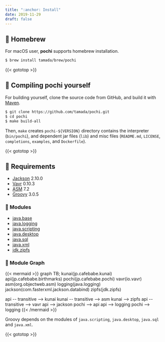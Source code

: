 ```yaml
---
title: ":anchor: Install"
date: 2019-11-29
draft: false
---
```


## :beer: Homebrew

For macOS user, **pochi** supports homebrew installation.

```sh
$ brew install tamada/brew/pochi
```

{{< gototop >}}

## :muscle: Compiling **pochi** yourself

For building yourself, clone the source code from GitHub, and build it with [Maven](https://maven.apache.org/).

```sh
$ git clone https://github.com/tamada/pochi.git
$ cd pochi
$ make build-all
```

Then, `make` creates `pochi-${VERSION}` directory contains the interpreter (`bin/pochi`), and dependent jar files (`lib`) and misc files (`README.md`, `LICENSE`, `completions`, `examples`, and `Dockerfile`).

{{< gototop >}}

## :briefcase: Requirements

* [Jackson](https://github.com/FasterXML/jackson) 2.10.0
* [Vavr](https://www.vavr.io/) 0.10.3
* [ASM](https://asm.ow2.io/) 7.2
* [Groovy](https://groovy-lang.org) 3.0.5


### :pouch: Modules

* [java.base](https://docs.oracle.com/en/java/javase/11/docs/api/java.base/module-summary.html)
* [java.logging](https://docs.oracle.com/en/java/javase/11/docs/api/java.logging/module-summary.html)
* [java.scripting](https://docs.oracle.com/en/java/javase/11/docs/api/java.scripting/module-summary.html)
* [java.desktop](https://docs.oracle.com/en/java/javase/11/docs/api/java.desktop/module-summary.html)
* [java.sql](https://docs.oracle.com/en/java/javase/11/docs/api/java.sql/module-summary.html)
* [java.xml](https://docs.oracle.com/en/java/javase/11/docs/api/java.xml/module-summary.html)
* [jdk.zipfs](https://docs.oracle.com/en/java/javase/11/docs/api/jdk.zipfs/module-summary.html)


### :steam_locomotive: Module Graph

{{< mermaid >}}
graph TB;
kunai(jp.cafebabe.kunai)
api(jp.cafebabe.birthmarks)
pochi(jp.cafebabe.pochi)
vavr(io.vavr)
asm(org.objectweb.asm)
logging(java.logging)
jackson(com.fasterxml.jackson.databind)
zipfs(jdk.zipfs)

api -- transitive --> kunai
kunai -- transitive --> asm
kunai --> zipfs
api -- transitive --> vavr
api --> jackson
pochi --> api
api --> logging
pochi --> logging
{{< /mermaid >}}

Groovy depends on the modules of `java.scripting`, `java.desktop`, `java.sql` and `java.xml`.

{{< gototop >}}
